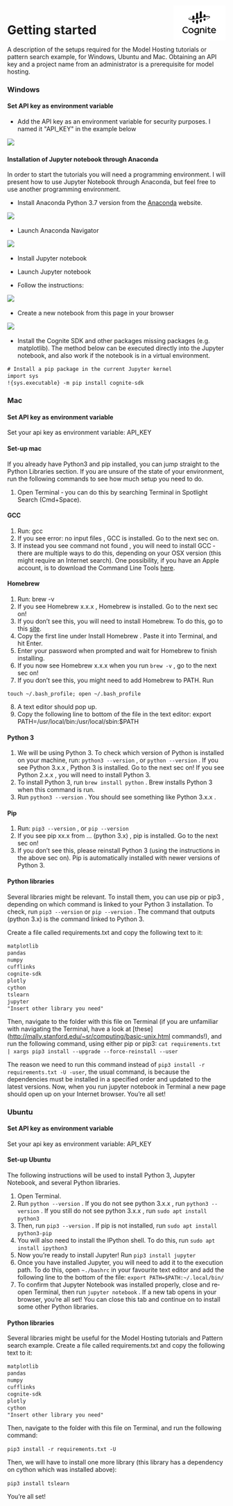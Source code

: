 <a href="https://cognite.com/">
    <img src="https://github.com/cognitedata/cognite-sdk-python/blob/master/cognite_logo.png" alt="Cognite logo" title="Cognite" align="right" height="80" />
</a>

Getting started 
===========================

A description of the setups required for the Model Hosting tutorials or pattern search example, for Windows, Ubuntu and Mac.
Obtaining an API key and a project name from an administrator is a prerequisite for model hosting. 



### Windows

#### Set API key as environment variable

- Add the API key as an environment variable for security purposes. I named it "API_KEY" in the example below

![](.getting_started_images/263a20db.png)

#### Installation of Jupyter notebook through Anaconda
In order to start the tutorials you will need a programming environment. I will present how to use Jupyter Notebook through Anaconda, but feel free to use another programming environment. 
- Install Anaconda Python 3.7 version from the [Anaconda](https://www.anaconda.com/download/) website.

![](.getting_started_images/42da0d55.png)

- Launch Anaconda Navigator

![](.getting_started_images/54dbaa5a.png)

- Install Jupyter notebook
- Launch Jupyter notebook


- Follow the instructions:

![](.getting_started_images/8a6974a2.png)

- Create a new notebook from this page in your browser

![](.getting_started_images/a7fe6cf3.png)

- Install the Cognite SDK and other packages missing packages (e.g. matplotlib).
 The method below can be executed directly into the Jupyter notebook, and also work if the notebook is in a virtual environment. 
```
# Install a pip package in the current Jupyter kernel
import sys
!{sys.executable} -m pip install cognite-sdk
```

### Mac

#### Set API key as environment variable

Set your api key as environment variable: API_KEY

#### Set-up mac 
If you already have Python3 and pip installed, you can jump straight to the Python Libraries section. If you are unsure of the state of your environment, run the following commands to see how much setup you need to do.
1. Open Terminal ‑ you can do this by searching Terminal in Spotlight Search (Cmd+Space).


#### GCC

1.	Run: gcc
2.	If you see error: no input files , GCC is installed. Go to the next sec on.
3.	If instead you see command not found , you will need to install GCC ‑ there are multiple ways to do this, depending on your OSX version (this might require an Internet search). One possibility, if you have an Apple account, is to download the Command Line Tools [here](https://idmsa.apple.com/IDMSWebAuth/login?appIdKey=891bd3417a7776362562d2197f89480a8547b108fd934911bcbea0110d07f757&path=%2Fdownload%2Fmore%2F&rv=1).

#### Homebrew

1.	Run: brew -v
2.	If you see Homebrew x.x.x , Homebrew is installed. Go to the next sec on!
3.	If you don’t see this, you will need to install Homebrew. To do this, go to this [site](https://brew.sh/).
4.	Copy the first line under Install Homebrew . Paste it into Terminal, and hit Enter.
5.	Enter your password when prompted and wait for Homebrew to finish installing.
6.	If you now see Homebrew x.x.x when you run ```brew -v``` , go to the next sec on!
7.	If you don’t see this, you might need to add Homebrew to PATH. Run 
```
touch ~/.bash_profile; open ~/.bash_profile
```
8.	A text editor should pop up.
9.	Copy the following line to bottom of the file in the text editor: export
PATH=/usr/local/bin:/usr/local/sbin:$PATH

#### Python 3
1.	We will be using Python 3. To check which version of Python is installed on your machine, run: ```python3 --version``` , or ```python --version``` . If you see Python 3.x.x , Python 3 is installed. Go to the next sec on! If you see Python 2.x.x , you will need to install Python 3.
2.	To install Python 3, run ```brew install python``` . Brew installs Python 3 when this command is run.
3.	Run ```python3 --version``` . You should see something like Python 3.x.x .

#### Pip

1.	Run: ```pip3 --version``` , or ```pip --version```
2.	If you see pip xx.x from … (python 3.x) , pip is installed. Go to the next sec on!
3.	If you don’t see this, please reinstall Python 3 (using the instructions in the above sec on). Pip is automatically installed with newer versions of Python 3.

#### Python libraries

Several libraries might be relevant. To install them, you can use pip or pip3 , depending on which command is linked to your Python 3 installation. 
To check, run ```pip3 --version``` or ```pip --version``` . The command that outputs (python 3.x) is the command linked to Python 3.

Create a file called requirements.txt and copy the following text to it:
```
matplotlib
pandas 
numpy 
cufflinks
cognite-sdk 
plotly 
cython 
tslearn 
jupyter
"Insert other library you need" 
```

Then, navigate to the folder with this file on Terminal (if you are unfamiliar with navigating the Terminal, have a look at [these](http://mally.stanford.edu/~sr/computing/basic-unix.html commands!), and run the following command, using either pip or pip3:
```cat requirements.txt | xargs pip3 install --upgrade --force-reinstall --user```

The reason we need to run this command instead of ```pip3 install -r requirements.txt -U -user```, the usual command, is because the dependencies must be installed in a specified order and
updated to the latest versions.
Now, when you run jupyter notebook in Terminal a new page should open up on your Internet browser.
You’re all set! 

### Ubuntu

#### Set API key as environment variable

Set your api key as environment variable: API_KEY

#### Set-up Ubuntu
The following instructions will be used to install Python 3, Jupyter Notebook, and several Python
libraries.
1. Open Terminal.
2. Run ```python --version``` . If you do not see python 3.x.x , run ```python3 --version``` . If you
still do not see python 3.x.x , run ```sudo apt install python3```
3. Then, run ```pip3 --version``` . If pip is not installed, run ```sudo apt install python3-pip```
4. You will also need to install the IPython shell. To do this, run ```sudo apt install ipython3```
5. Now you’re ready to install Jupyter! Run ```pip3 install jupyter```
6. Once you have installed Jupyter, you will need to add it to the execution path. To do this,
open ```~./bashrc``` in your favourite text editor and add the following line to the bottom of the file: ```export PATH=$PATH:~/.local/bin/```
7. To confirm that Jupyter Notebook was installed properly, close and re‐open Terminal, then
run ```jupyter notebook``` . If a new tab opens in your browser, you’re all set! You can close
this tab and continue on to install some other Python libraries.

#### Python libraries

Several libraries might be useful for the Model Hosting tutorials and Pattern search example.
Create a file called requirements.txt and copy the following text to it:
```
matplotlib
pandas
numpy
cufflinks
cognite-sdk
plotly
cython
"Insert other library you need"
```
Then, navigate to the folder with this file on Terminal, and run the following command:

```pip3 install -r requirements.txt -U```

Then, we will have to install one more library (this library has a dependency on cython which
was installed above):

```pip3 install tslearn```

You’re all set! 
